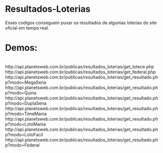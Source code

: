 # Resultados-Loterias
Esses codigos conseguem puxar os resultados de algumas loterias do site oficial em tempo real.

# Demos:
<br>
http://api.planetsweb.com.br/publicas/resultados_loterias/get_lotece.php
<br>
http://api.planetsweb.com.br/publicas/resultados_loterias/get_federal.php
<br>
http://api.planetsweb.com.br/publicas/resultados_loterias/get_resultado.php?modo=MegaSena
<br>
http://api.planetsweb.com.br/publicas/resultados_loterias/get_resultado.php?modo=Quina
<br>
http://api.planetsweb.com.br/publicas/resultados_loterias/get_resultado.php?modo=DuplaSena
<br>
http://api.planetsweb.com.br/publicas/resultados_loterias/get_resultado.php?modo=TimeMania
<br>
http://api.planetsweb.com.br/publicas/resultados_loterias/get_resultado.php?modo=LotoMania
<br>
http://api.planetsweb.com.br/publicas/resultados_loterias/get_resultado.php?modo=LotoFacil
<br>
http://api.planetsweb.com.br/publicas/resultados_loterias/get_resultado.php?modo=Federal
<br>
